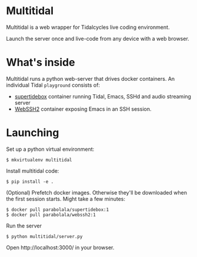 # Multitidal

Multitidal is a web wrapper for Tidalcycles live coding environment.

Launch the server once and live-code from any device with a web browser.

# What's inside

Multitidal runs a python web-server that drives docker containers. An individual Tidal  `playground` consists of:

 * [supertidebox](https://github.com/efairbanks/supertidebox) container running Tidal, Emacs, SSHd and audio streaming server
 * [WebSSH2](https://github.com/billchurch/webssh2) container exposing Emacs in an SSH session.

# Launching

Set up a python virtual environment:

    $ mkvirtualenv multitidal

Install multitidal code:

    $ pip install -e .

(Optional) Prefetch docker images. Otherwise they'll be downloaded when the first session starts. Might take a few minutes:

    $ docker pull parabolala/supertidebox:1
    $ docker pull parabolala/webssh2:1

Run the server

    $ python multitidal/server.py

Open http://localhost:3000/ in your browser.
